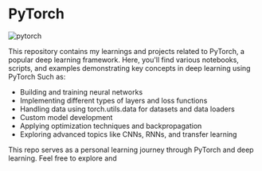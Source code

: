 # PyTorch

![pytorch](https://github.com/user-attachments/assets/200f1a29-a001-40fa-9863-79bae2a854e5)

This repository contains my learnings and projects related to PyTorch, a popular deep learning framework. Here, you'll find various notebooks, scripts, and examples demonstrating key concepts in deep learning using PyTorch Such as:

- Building and training neural networks
- Implementing different types of layers and loss functions
- Handling data using torch.utils.data for datasets and data loaders
- Custom model development
- Applying optimization techniques and backpropagation
- Exploring advanced topics like CNNs, RNNs, and transfer learning
  
This repo serves as a personal learning journey through PyTorch and deep learning. Feel free to explore and 
